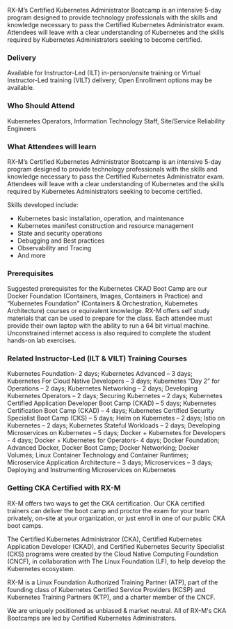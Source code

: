 <!-- Kubernetes CKA Boot Camp -->

RX-M’s Certified Kubernetes Administrator Bootcamp is an intensive 5-day program designed to provide technology professionals with the skills and knowledge necessary to pass the Certified Kubernetes Administrator exam. Attendees will leave with a clear understanding of Kubernetes and the skills required by Kubernetes Administrators seeking to become certified.


### Delivery

Available for Instructor-Led (ILT) in-person/onsite training or Virtual Instructor-Led training (VILT) delivery; Open Enrollment options may be available.


### Who Should Attend

Kubernetes Operators, Information Technology Staff, Site/Service Reliability Engineers

### What Attendees will learn

RX-M’s Certified Kubernetes Administrator Bootcamp is an intensive 5-day program designed to provide technology professionals with the skills and knowledge necessary to pass the Certified Kubernetes Administrator exam. Attendees will leave with a clear understanding of Kubernetes and the skills required by Kubernetes Administrators seeking to become certified.

Skills developed include:

- Kubernetes basic installation, operation, and maintenance
- Kubernetes manifest construction and resource management
- State and security operations
- Debugging and Best practices
- Observability and Tracing
- And more


### Prerequisites

Suggested prerequisites for the Kubernetes CKAD Boot Camp are our Docker Foundation (Containers, Images, Containers in Practice) and “Kubernetes Foundation" (Containers & Orchestration, Kubernetes Architecture) courses or equivalent knowledge. RX-M offers self study materials that can be used to prepare for the class. Each attendee must provide their own laptop with the ability to run a 64 bit virtual machine. Unconstrained internet access is also required to complete the student hands-on lab exercises.


### Related  Instructor-Led (ILT & VILT) Training Courses

Kubernetes Foundation- 2 days; Kubernetes Advanced – 3 days; Kubernetes For Cloud Native Developers – 3 days; Kubernetes “Day 2” for Operations – 2 days; Kubernetes Networking – 2 days; Developing Kubernetes Operators – 2 days; Securing Kubernetes – 2 days; Kubernetes Certified Application Developer Boot Camp (CKAD) – 5 days; Kubernetes Certification Boot Camp (CKAD) – 4 days; Kubernetes Certified Security Specialist Boot Camp (CKS) – 5 days; Helm on Kubernetes – 2 days; Istio on Kubernetes – 2 days; Kubernetes Stateful Workloads – 2 days; Developing Microservices on Kubernetes – 5 days; Docker + Kubernetes for Developers - 4 days;  Docker + Kubernetes for Operators- 4 days; Docker Foundation; Advanced Docker, Docker Boot Camp; Docker Networking; Docker Volumes; Linux Container Technology and Container Runtimes; Microservice Application Architecture – 3 days; Microservices – 3 days; Deploying and Instrumenting Microservices on Kubernetes


### Getting CKA Certified with RX-M
RX-M offers two ways to get the CKA certification. Our CKA certified trainers can deliver the boot camp and proctor the exam for your team privately, on-site at your organization, or just enroll in one of our public CKA boot camps.

The Certified Kubernetes Administrator (CKA), Certified Kubernetes Application Developer (CKAD), and Certified Kubernetes Security Specialist (CKS) programs were created by the Cloud Native Computing Foundation (CNCF), in collaboration with The Linux Foundation (LF), to help develop the Kubernetes ecosystem.

RX-M is a Linux Foundation Authorized Training Partner (ATP), part of the founding class of Kubernetes Certified Service Providers (KCSP) and Kubernetes Training Partners (KTP), and a charter member of the CNCF.

We are uniquely positioned as unbiased & market neutral. All of RX-M's CKA Bootcamps are led by Certified Kubernetes Administrators.
